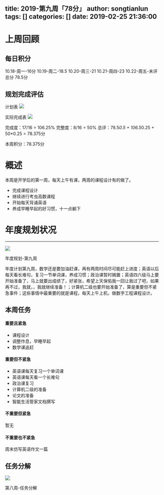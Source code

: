title: 2019-第九周「78分」
author: songtianlun
tags: []
categories: []
date: 2019-02-25 21:36:00
---
# 上周回顾
## 每日积分
10.18-周一-16分
10.19-周二-18.5
10.20-周三-21
10.21-周四-23
10.22-周五-未评
总分 78.5分
## 规划完成评估

计划表
![](http://pnabaentf.bkt.clouddn.com/15511009714326.jpg)

实际完成表
![](http://pnabaentf.bkt.clouddn.com/15511009497355.jpg)

完成度：17/16 = 106.25%
完整度：8/16 = 50%
总评：78.5*0.5 + 106.5*0.25 + 50*0.25 = 78.375分

本周积分：78.375分


# 概述
本周是开学后的第一周，每天上午有课，两周的课程设计有的做了。
*   完成课程设计
*   继续进行考虫高数课程
*   开始每天背诵英语
*   养成早睡早起的好习惯，十一点躺下
# 年度规划状况
------

![](http://pnabaentf.bkt.clouddn.com/15510985895945.jpg)

年度规划-第九周  

年度计划第九周，数学还是要加油赶课，再有两周时间尽可能赶上进度；英语以后每天看长难句，复习一节单词课，养成习惯；政治课暂时搁置；英语四六级马上要开始准备了，马上就要出成绩了，好紧张，希望上天保佑我一回让我过了吧，如果再不过，我就，，我就继续准备！；计算机二级也要开始准备了，算是重要但不紧急事件；这些事情中最重要的就是课程，每天上午上机，做数字工程课程设计。

本周任务
----

#### 重要且紧急

*   课程设计
*   调整作息，早睡早起
*   数学课追赶

#### 重要但不紧急

*   英语课每天复习一个单词课
*   英语课每天看一个长难句
*   政治课复习
*   计算机二级的准备
*   论文的准备
*   智能生活管家文档撰写

#### 不重要但紧急

暂无

#### 不重要也不紧急

周末仿写英语作文一篇

任务分解
----

![](http://pnabaentf.bkt.clouddn.com/15511005605987.jpg)

第八周-任务分解